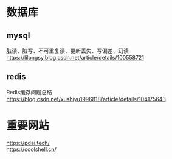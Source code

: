 # 数据库
## mysql
脏读、脏写、不可重复读、更新丢失、写偏差、幻读
https://lilongsy.blog.csdn.net/article/details/100558721
## redis
Redis缓存问题总结
https://blog.csdn.net/xushiyu1996818/article/details/104175643

# 重要网站
https://pdai.tech/  
https://coolshell.cn/
